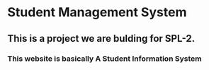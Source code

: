 # Student Management System
## This is a project we are bulding for SPL-2. 
### This website is basically A Student Information System
